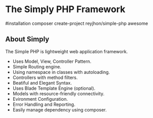# The Simply PHP Framework

#installation 
composer create-project reyjhon/simple-php awesome

## About Simply
The Simple PHP is lightweight web application framework.
- Uses Model, View, Controller Pattern.
- Simple Routing engine.
- Using namespace in classes with autoloading.
- Controllers with method filters.
- Beatiful and Elegant Syntax.
- Uses Blade Template Engine (optional).
- Models with resource-friendly connectivity.
- Evironment Configuration.
- Error Handling and Reporting.
- Easily manage dependency using composer.
